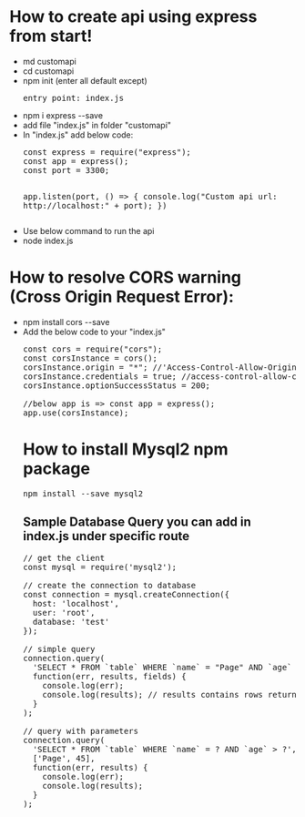 
# How to create api using express from start!
<ul>
<li>md customapi</li>
<li>cd customapi
<li>npm init (enter all default except)
<pre>entry point: index.js</pre>

<li>npm i express --save

<li>add file "index.js" in folder "customapi"

<li> In  "index.js" add below code:
  <pre>
const express = require("express");
const app = express();
const port = 3300;

app.listen(port, () => {
    console.log("Custom api url: http://localhost:" + port);
})
</pre>
<li> Use below command to run the api
<li> node index.js  
</ul>

# How to resolve CORS warning (Cross Origin Request Error):

<ul>
  <li>npm install cors --save
  <li>Add the below code to your "index.js"
    
  <pre>const cors = require("cors");
const corsInstance = cors();
corsInstance.origin = "*"; //'Access-Control-Allow-Origin'
corsInstance.credentials = true; //access-control-allow-credentials:true
corsInstance.optionSuccessStatus = 200;
  
//below app is => const app = express();
app.use(corsInstance);
</pre>


# How to install Mysql2 npm package
<pre>npm install --save mysql2</pre>

## Sample Database Query you can add in index.js under specific route

<pre>
// get the client
const mysql = require('mysql2');

// create the connection to database
const connection = mysql.createConnection({
  host: 'localhost',
  user: 'root',
  database: 'test'
});

// simple query
connection.query(
  'SELECT * FROM `table` WHERE `name` = "Page" AND `age` > 45',
  function(err, results, fields) {
    console.log(err); 
    console.log(results); // results contains rows returned by server
  }
);

// query with parameters
connection.query(
  'SELECT * FROM `table` WHERE `name` = ? AND `age` > ?',
  ['Page', 45],
  function(err, results) {
    console.log(err); 
    console.log(results);
  }
);
</pre>



